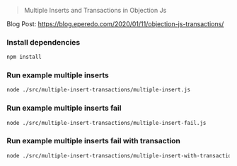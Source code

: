 > Multiple Inserts and Transactions in Objection Js

Blog Post: https://blog.eperedo.com/2020/01/11/objection-js-transactions/

### Install dependencies

```bash
npm install
```

### Run example multiple inserts

```bash
node ./src/multiple-insert-transactions/multiple-insert.js
```

### Run example multiple inserts fail

```bash
node ./src/multiple-insert-transactions/multiple-insert-fail.js
```

### Run example multiple inserts fail with transaction

```bash
node ./src/multiple-insert-transactions/multiple-insert-with-transaction.js
```
